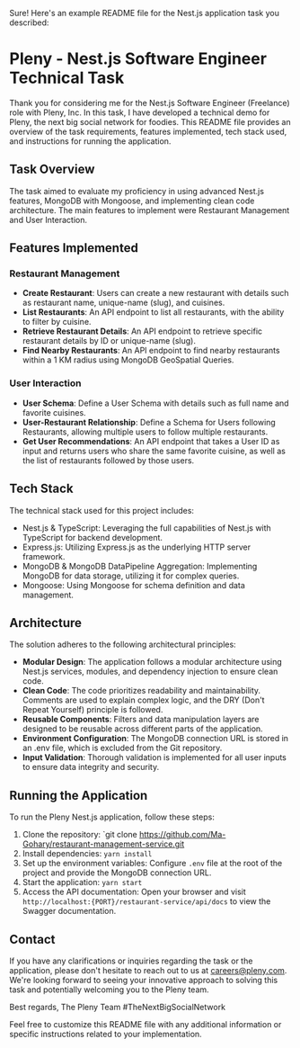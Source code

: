 Sure! Here's an example README file for the Nest.js application task you described:

# Pleny - Nest.js Software Engineer Technical Task

Thank you for considering me for the Nest.js Software Engineer (Freelance) role with Pleny, Inc. In this task, I have developed a technical demo for Pleny, the next big social network for foodies. This README file provides an overview of the task requirements, features implemented, tech stack used, and instructions for running the application.

## Task Overview

The task aimed to evaluate my proficiency in using advanced Nest.js features, MongoDB with Mongoose, and implementing clean code architecture. The main features to implement were Restaurant Management and User Interaction.

## Features Implemented

### Restaurant Management

- **Create Restaurant**: Users can create a new restaurant with details such as restaurant name, unique-name (slug), and cuisines.
- **List Restaurants**: An API endpoint to list all restaurants, with the ability to filter by cuisine.
- **Retrieve Restaurant Details**: An API endpoint to retrieve specific restaurant details by ID or unique-name (slug).
- **Find Nearby Restaurants**: An API endpoint to find nearby restaurants within a 1 KM radius using MongoDB GeoSpatial Queries.

### User Interaction

- **User Schema**: Define a User Schema with details such as full name and favorite cuisines.
- **User-Restaurant Relationship**: Define a Schema for Users following Restaurants, allowing multiple users to follow multiple restaurants.
- **Get User Recommendations**: An API endpoint that takes a User ID as input and returns users who share the same favorite cuisine, as well as the list of restaurants followed by those users.

## Tech Stack

The technical stack used for this project includes:

- Nest.js & TypeScript: Leveraging the full capabilities of Nest.js with TypeScript for backend development.
- Express.js: Utilizing Express.js as the underlying HTTP server framework.
- MongoDB & MongoDB DataPipeline Aggregation: Implementing MongoDB for data storage, utilizing it for complex queries.
- Mongoose: Using Mongoose for schema definition and data management.

## Architecture

The solution adheres to the following architectural principles:

- **Modular Design**: The application follows a modular architecture using Nest.js services, modules, and dependency injection to ensure clean code.
- **Clean Code**: The code prioritizes readability and maintainability. Comments are used to explain complex logic, and the DRY (Don't Repeat Yourself) principle is followed.
- **Reusable Components**: Filters and data manipulation layers are designed to be reusable across different parts of the application.
- **Environment Configuration**: The MongoDB connection URL is stored in an .env file, which is excluded from the Git repository.
- **Input Validation**: Thorough validation is implemented for all user inputs to ensure data integrity and security.

## Running the Application

To run the Pleny Nest.js application, follow these steps:

1. Clone the repository: `git clone https://github.com/Ma-Gohary/restaurant-management-service.git
2. Install dependencies: `yarn install`
3. Set up the environment variables: Configure `.env` file at the root of the project and provide the MongoDB connection URL.
4. Start the application: `yarn start`
5. Access the API documentation: Open your browser and visit `http://localhost:{PORT}/restaurant-service/api/docs` to view the Swagger documentation.

## Contact

If you have any clarifications or inquiries regarding the task or the application, please don't hesitate to reach out to us at careers@pleny.com. We're looking forward to seeing your innovative approach to solving this task and potentially welcoming you to the Pleny team.

Best regards,
The Pleny Team
#TheNextBigSocialNetwork

Feel free to customize this README file with any additional information or specific instructions related to your implementation.